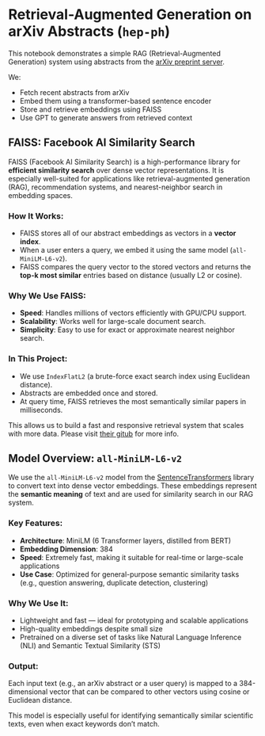 # Retrieval-Augmented Generation on arXiv Abstracts (`hep-ph`)

This notebook demonstrates a simple RAG (Retrieval-Augmented Generation) system using abstracts from the [arXiv preprint server](https://arxiv.org).

We:
- Fetch recent abstracts from arXiv
- Embed them using a transformer-based sentence encoder
- Store and retrieve embeddings using FAISS
- Use GPT to generate answers from retrieved context

##  FAISS: Facebook AI Similarity Search

FAISS (Facebook AI Similarity Search) is a high-performance library for **efficient similarity search** over dense vector representations. It is especially well-suited for applications like retrieval-augmented generation (RAG), recommendation systems, and nearest-neighbor search in embedding spaces.  

###  How It Works:
- FAISS stores all of our abstract embeddings as vectors in a **vector index**.
- When a user enters a query, we embed it using the same model (`all-MiniLM-L6-v2`).
- FAISS compares the query vector to the stored vectors and returns the **top-k most similar** entries based on distance (usually L2 or cosine).

###  Why We Use FAISS:
- **Speed**: Handles millions of vectors efficiently with GPU/CPU support.
- **Scalability**: Works well for large-scale document search.
- **Simplicity**: Easy to use for exact or approximate nearest neighbor search.

###  In This Project:
- We use `IndexFlatL2` (a brute-force exact search index using Euclidean distance).
- Abstracts are embedded once and stored.
- At query time, FAISS retrieves the most semantically similar papers in milliseconds.

This allows us to build a fast and responsive retrieval system that scales with more data.  Please visit [their gitub](https://github.com/facebookresearch/faiss/wiki/) for more info.


##  Model Overview: `all-MiniLM-L6-v2`

We use the `all-MiniLM-L6-v2` model from the [SentenceTransformers](https://www.sbert.net/) library to convert text into dense vector embeddings. These embeddings represent the **semantic meaning** of text and are used for similarity search in our RAG system.

###  Key Features:
- **Architecture**: MiniLM (6 Transformer layers, distilled from BERT)
- **Embedding Dimension**: 384
- **Speed**: Extremely fast, making it suitable for real-time or large-scale applications
- **Use Case**: Optimized for general-purpose semantic similarity tasks (e.g., question answering, duplicate detection, clustering)

###  Why We Use It:
- Lightweight and fast — ideal for prototyping and scalable applications
- High-quality embeddings despite small size
- Pretrained on a diverse set of tasks like Natural Language Inference (NLI) and Semantic Textual Similarity (STS)

###  Output:
Each input text (e.g., an arXiv abstract or a user query) is mapped to a 384-dimensional vector that can be compared to other vectors using cosine or Euclidean distance.

This model is especially useful for identifying semantically similar scientific texts, even when exact keywords don’t match.
